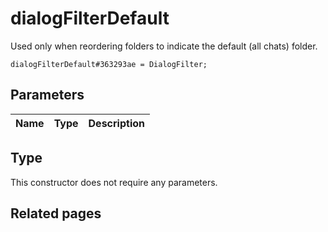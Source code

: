 # dialogFilterDefault
Used only when reordering folders to indicate the default (all chats) folder.

```
dialogFilterDefault#363293ae = DialogFilter;
```

## Parameters
| Name | Type | Description |
| ---- | :----: | ----------- |


## Type
This constructor does not require any parameters.

## Related pages
